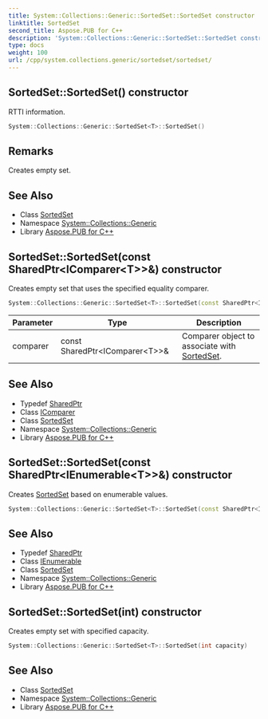 ```yaml
---
title: System::Collections::Generic::SortedSet::SortedSet constructor
linktitle: SortedSet
second_title: Aspose.PUB for C++
description: 'System::Collections::Generic::SortedSet::SortedSet constructor. RTTI information in C++.'
type: docs
weight: 100
url: /cpp/system.collections.generic/sortedset/sortedset/
---
```

## SortedSet::SortedSet() constructor


RTTI information.

```cpp
System::Collections::Generic::SortedSet<T>::SortedSet()
```

## Remarks


Creates empty set. 
## See Also

* Class [SortedSet](../)
* Namespace [System::Collections::Generic](../../)
* Library [Aspose.PUB for C++](../../../)
## SortedSet::SortedSet(const SharedPtr\<IComparer\<T\>\>\&) constructor


Creates empty set that uses the specified equality comparer.

```cpp
System::Collections::Generic::SortedSet<T>::SortedSet(const SharedPtr<IComparer<T>> &comparer)
```


| Parameter | Type | Description |
| --- | --- | --- |
| comparer | const SharedPtr\<IComparer\<T\>\>\& | Comparer object to associate with [SortedSet](../). |

## See Also

* Typedef [SharedPtr](../../../system/sharedptr/)
* Class [IComparer](../../icomparer/)
* Class [SortedSet](../)
* Namespace [System::Collections::Generic](../../)
* Library [Aspose.PUB for C++](../../../)
## SortedSet::SortedSet(const SharedPtr\<IEnumerable\<T\>\>\&) constructor


Creates [SortedSet](../) based on enumerable values.

```cpp
System::Collections::Generic::SortedSet<T>::SortedSet(const SharedPtr<IEnumerable<T>> &items)
```

## See Also

* Typedef [SharedPtr](../../../system/sharedptr/)
* Class [IEnumerable](../../ienumerable/)
* Class [SortedSet](../)
* Namespace [System::Collections::Generic](../../)
* Library [Aspose.PUB for C++](../../../)
## SortedSet::SortedSet(int) constructor


Creates empty set with specified capacity.

```cpp
System::Collections::Generic::SortedSet<T>::SortedSet(int capacity)
```

## See Also

* Class [SortedSet](../)
* Namespace [System::Collections::Generic](../../)
* Library [Aspose.PUB for C++](../../../)
